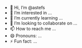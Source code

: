 - 👋 Hi, I’m @astefs
- 👀 I’m interested in ...
- 🌱 I’m currently learning ...
- 💞️ I’m looking to collaborate on ...
- 📫 How to reach me ...
- 😄 Pronouns: ...
- ⚡ Fun fact: ...

<!---
astefs/astefs is a ✨ special ✨ repository because its `README.md` (this file) appears on your GitHub profile.
You can click the Preview link to take a look at your changes.
--->
